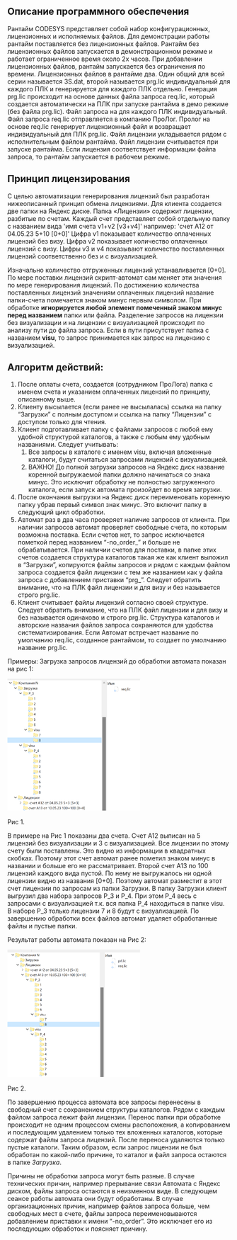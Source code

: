 ## Описание программного обеспечения

Рантайм CODESYS представляет собой набор конфигурационных, лицензионных и исполняемых файлов. Для демонстрации работы рантайм поставляется без лицензионных файлов. Рантайм без лицензионных файлов запускается в демонстрационном режиме и работает ограниченное время около 2х часов. При добавлении лицензионных файлов, рантайм запускается без ограничения по времени. Лицензионных файлов в рантайме два. Один общий для всей серии называется 3S.dat, второй называется prg.lic индивидуальный для каждого ПЛК и генерируется для каждого ПЛК отдельно. Генерация prg.lic происходит на основе данных файла запроса req.lic, который создается автоматически на ПЛК при запуске рантайма в демо режиме (без файла prg.lic). Файл запроса на для каждого ПЛК индивидуальный. Файл запроса req.lic отправляется в компанию ПроЛог. Пролог на основе req.lic генерирует лицензионный файл и возвращает индивидуальный для ПЛК prg.lic. Файл лицензии укладывается рядом с исполнительным файлом рантайма. Файл лицензии считывается при запуске рантайма. Если лицензия соответствует информации файла запроса, то рантайм запускается в рабочем режиме.

## Принцип лицензирования

С целью автоматизации генерирования лицензий был разработан нижеописанный принцип обмена лицензиями. Для клиента создается две папки на Яндекс диске. Папка «Лицензии» содержит лицензии, разбитые по счетам. Каждый счет представляет собой отдельную папку с названием вида 'имя счета v1+v2 [v3+v4]' например: 'счет А12 от 04.05.23 5+10 [0+0]'
Цифра v1 показывает количество оплаченных лицензий без визу.
Цифра v2 показывает количество оплаченных лицензий с визу.
Цифры v3 и v4 показывают количество поставленных лицензий соответственно без и с визуализацией. 

Изначально количество отгруженных лицензий устанавливается [0+0]. По мере поставки лицензий скрипт-автомат сам меняет эти значения по мере генерирования лицензий. По достижению количества поставленных лицензий значениям оплаченных лицензий название папки-счета помечается знаком минус первым символом.
При обработке **игнорируется любой элемент помеченный знаком минус перед названием** папки или файла. Разделение запросов на лицензии без визуализации и на лицензии с визуализацией происходит по анализу пути до файла запроса. Если в пути присутствует папка с названием **visu**, то запрос принимается как запрос на лицензию с визуализацией.

## Алгоритм действий:
1.	После оплаты счета, создается (сотрудником ПроЛога) папка с именем счета и указанием оплаченных лицензий по принципу, описанному выше.
1.	Клиенту высылается (если ранее не высылалась) ссылка на папку “Загрузки” с полным доступом и ссылка на папку “Лицензии” с доступом только для чтения.
1.	Клиент подготавливает папку с файлами запросов с любой ему удобной структурой каталогов, а также с любым ему удобным названиями. Следует учитывать: 
	1.	Все запросы в каталоге с именем visu, включая вложенные каталоги,  будут считаться запросами лицензий с визуализацией.
	1.	ВАЖНО! До полной загрузки запросов на Яндекс диск название коренной выгружаемой папки должно начинаться со знака минус. Это исключит обработку не полностью загруженного каталога, если запуск автомата произойдет во время загрузки.
1.	После окончания выгрузки на Яндекс диск переименовать коренную папку убрав первый символ знак минус. Это включит папку в следующий цикл обработки. 
1.	Автомат раз в два часа проверяет наличие запросов от клиента. При наличии запросов автомат проверяет свободные счета, по которым возможна поставка. Если счетов нет, то запрос исключается пометкой перед названием “-no_order_” и больше не обрабатывается.
При наличии счетов для поставки, в папке этих счетов создается структура каталогов такая же как клиент выложил в “Загрузки”, копируются файлы запросов и рядом с каждым файлом запроса создается файл лицензии с тем же названием как у файла запроса с добавлением приставки “prg_”. Следует обратить внимание, что на ПЛК файл лицензии и для визу и без называется строго prg.lic.
1.	Клиент считывает файлы лицензий согласно своей структуре.
Следует обратить внимание, что на ПЛК файл лицензии и для визу и без называется одинаково и строго prg.lic. Структура каталогов и авторские названия файлов запроса сохраняются для удобства систематизирования. Если Автомат встречает название по умолчанию req.lic, созданное рантаймом, то создает по умолчанию название prg.lic.

Примеры:
Загрузка запросов лицензий до обработки автомата показан на рис 1:

<img src="./resources/licensing_system_img1.png" alt="img1" width="300"/>

Рис 1.

В примере на Рис 1 показаны два счета. Счет А12 выписан на 5 лицензий без визуализации и 3 с визуализацией. Все лицензии по этому счету были поставлены. Это видно из информации в квадратных скобках. Поэтому этот счет автомат ранее пометил знаком минус в названии и больше его не рассматривает. 
Второй счет А13 по 100 лицензий каждого вида пустой. По нему не выгружалось ни одной лицензии видно из названия [0+0]. Поэтому автомат разместит в этот счет лицензии по запросам из папки Загрузки.
В папку Загрузки клиент выгрузил два набора запросов P_3 и P_4. При этом P_4 весь с запросами с визуализацией т.к. вся папка P_4 находиться в папке visu. В наборе P_3 только лицензии 7 и 8 будут с визуализацией.
По завершению обработки всех файлов автомат удаляет обработанные файлы и пустые папки.

Результат работы автомата показан на Рис 2:

<img src="./resources/licensing_system_img2.png" alt="img2" width="300"/>

Рис 2.

По завершению процесса автомата все запросы перенесены в свободный счет с сохранением структуры каталогов. Рядом с каждым файлом запроса лежит файл лицензии.
Перенос папки при обработке происходит не одним процессом смены расположения, а копированием и последующим удалением только тех вложенных каталогов, которые содержат файлы запроса лицензий. После переноса удаляются только пустые каталоги. Таким образом, если запрос лицензии не был обработан по какой-либо причине, то каталог и файл запроса остаются в папке *Загрузка*. 

Причины не обработки запроса могут быть разные. В случае технических причин, например прерывание связи Автомата с Яндекс диском, файлы запроса остаются в неизменном виде. В следующем сеансе работы автомата они будут обработаны. В случае организационных причин, например файлов запроса больше, чем свободных мест в счете, файлы запроса переименовываются добавлением приставки к имени “-no_order”. Это исключает его из последующих обработок и поясняет причину.
